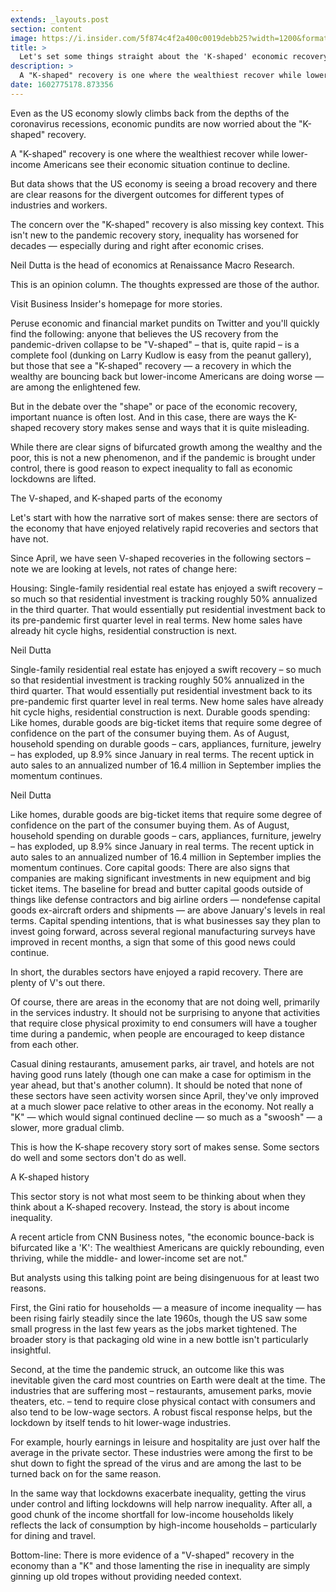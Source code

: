 ```yaml
--- 
extends: _layouts.post 
section: content 
image: https://i.insider.com/5f874c4f2a400c0019debb25?width=1200&format=jpeg 
title: > 
  Let's set some things straight about the 'K-shaped' economic recovery freak out 
description: > 
  A "K-shaped" recovery is one where the wealthiest recover while lower-income Americans see their economic situation continue to decline.The concern over the "K-shaped" recovery is also missing key context.But in the debate over the "shape" or pace of the economic recovery, important nuance is often lost.And in this case, there are ways the K-shaped recovery story makes sense and ways that it is quite misleading.A K-shaped historyThis sector story is not what most seem to be thinking about when they think about a K-shaped recovery. 
date: 1602775178.873356 
--- 
```

Even as the US economy slowly climbs back from the depths of the coronavirus recessions, economic pundits are now worried about the "K-shaped" recovery.

A "K-shaped" recovery is one where the wealthiest recover while lower-income Americans see their economic situation continue to decline.

But data shows that the US economy is seeing a broad recovery and there are clear reasons for the divergent outcomes for different types of industries and workers.

The concern over the "K-shaped" recovery is also missing key context. This isn't new to the pandemic recovery story, inequality has worsened for decades — especially during and right after economic crises.

Neil Dutta is the head of economics at Renaissance Macro Research.

This is an opinion column. The thoughts expressed are those of the author.

Visit Business Insider's homepage for more stories.

Peruse economic and financial market pundits on Twitter and you'll quickly find the following: anyone that believes the US recovery from the pandemic-driven collapse to be "V-shaped" – that is, quite rapid – is a complete fool (dunking on Larry Kudlow is easy from the peanut gallery), but those that see a "K-shaped" recovery — a recovery in which the wealthy are bouncing back but lower-income Americans are doing worse — are among the enlightened few.

But in the debate over the "shape" or pace of the economic recovery, important nuance is often lost. And in this case, there are ways the K-shaped recovery story makes sense and ways that it is quite misleading.

While there are clear signs of bifurcated growth among the wealthy and the poor, this is not a new phenomenon, and if the pandemic is brought under control, there is good reason to expect inequality to fall as economic lockdowns are lifted.

The V-shaped, and K-shaped parts of the economy

Let's start with how the narrative sort of makes sense: there are sectors of the economy that have enjoyed relatively rapid recoveries and sectors that have not.

Since April, we have seen V-shaped recoveries in the following sectors – note we are looking at levels, not rates of change here:

Housing: Single-family residential real estate has enjoyed a swift recovery – so much so that residential investment is tracking roughly 50% annualized in the third quarter. That would essentially put residential investment back to its pre-pandemic first quarter level in real terms. New home sales have already hit cycle highs, residential construction is next.



Neil Dutta

Single-family residential real estate has enjoyed a swift recovery – so much so that residential investment is tracking roughly 50% annualized in the third quarter. That would essentially put residential investment back to its pre-pandemic first quarter level in real terms. New home sales have already hit cycle highs, residential construction is next. Durable goods spending: Like homes, durable goods are big-ticket items that require some degree of confidence on the part of the consumer buying them. As of August, household spending on durable goods – cars, appliances, furniture, jewelry – has exploded, up 8.9% since January in real terms. The recent uptick in auto sales to an annualized number of 16.4 million in September implies the momentum continues.



Neil Dutta

Like homes, durable goods are big-ticket items that require some degree of confidence on the part of the consumer buying them. As of August, household spending on durable goods – cars, appliances, furniture, jewelry – has exploded, up 8.9% since January in real terms. The recent uptick in auto sales to an annualized number of 16.4 million in September implies the momentum continues. Core capital goods: There are also signs that companies are making significant investments in new equipment and big ticket items. The baseline for bread and butter capital goods outside of things like defense contractors and big airline orders — nondefense capital goods ex-aircraft orders and shipments — are above January's levels in real terms. Capital spending intentions, that is what businesses say they plan to invest going forward, across several regional manufacturing surveys have improved in recent months, a sign that some of this good news could continue.

In short, the durables sectors have enjoyed a rapid recovery. There are plenty of V's out there.

Of course, there are areas in the economy that are not doing well, primarily in the services industry. It should not be surprising to anyone that activities that require close physical proximity to end consumers will have a tougher time during a pandemic, when people are encouraged to keep distance from each other.

Casual dining restaurants, amusement parks, air travel, and hotels are not having good runs lately (though one can make a case for optimism in the year ahead, but that's another column). It should be noted that none of these sectors have seen activity worsen since April, they've only improved at a much slower pace relative to other areas in the economy. Not really a "K" — which would signal continued decline — so much as a "swoosh" — a slower, more gradual climb.

This is how the K-shape recovery story sort of makes sense. Some sectors do well and some sectors don't do as well.

A K-shaped history

This sector story is not what most seem to be thinking about when they think about a K-shaped recovery. Instead, the story is about income inequality.

A recent article from CNN Business notes, "the economic bounce-back is bifurcated like a 'K': The wealthiest Americans are quickly rebounding, even thriving, while the middle- and lower-income set are not."

But analysts using this talking point are being disingenuous for at least two reasons.

First, the Gini ratio for households — a measure of income inequality — has been rising fairly steadily since the late 1960s, though the US saw some small progress in the last few years as the jobs market tightened. The broader story is that packaging old wine in a new bottle isn't particularly insightful.

Second, at the time the pandemic struck, an outcome like this was inevitable given the card most countries on Earth were dealt at the time. The industries that are suffering most – restaurants, amusement parks, movie theaters, etc. – tend to require close physical contact with consumers and also tend to be low-wage sectors. A robust fiscal response helps, but the lockdown by itself tends to hit lower-wage industries.

For example, hourly earnings in leisure and hospitality are just over half the average in the private sector. These industries were among the first to be shut down to fight the spread of the virus and are among the last to be turned back on for the same reason.

In the same way that lockdowns exacerbate inequality, getting the virus under control and lifting lockdowns will help narrow inequality. After all, a good chunk of the income shortfall for low-income households likely reflects the lack of consumption by high-income households – particularly for dining and travel.

Bottom-line: There is more evidence of a "V-shaped" recovery in the economy than a "K" and those lamenting the rise in inequality are simply ginning up old tropes without providing needed context.